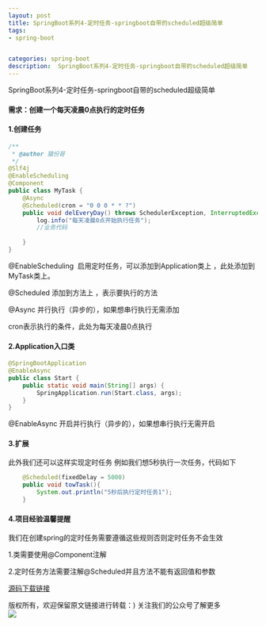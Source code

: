 ```yaml
---
layout: post
title: SpringBoot系列4-定时任务-springboot自带的scheduled超级简单
tags:
- spring-boot


categories: spring-boot
description:  SpringBoot系列4-定时任务-springboot自带的scheduled超级简单
---
```

 SpringBoot系列4-定时任务-springboot自带的scheduled超级简单
<!-- more -->

#### 需求：创建一个每天凌晨0点执行的定时任务

#### 1.创建任务

```java
/**
 * @author 猿份哥
 */
@Slf4j
@EnableScheduling
@Component
public class MyTask {
    @Async
    @Scheduled(cron = "0 0 0 * * ?")
    public void delEveryDay() throws SchedulerException, InterruptedException {
        log.info("每天凌晨0点开始执行任务");
        //业务代码
 
    }
}

```
@EnableScheduling  启用定时任务，可以添加到Application类上 ，此处添加到MyTask类上。

@Scheduled 添加到方法上 ，表示要执行的方法

@Async 并行执行（异步的），如果想串行执行无需添加

cron表示执行的条件，此处为每天凌晨0点执行

#### 2.Application入口类
```java
@SpringBootApplication
@EnableAsync
public class Start {
    public static void main(String[] args) {
        SpringApplication.run(Start.class, args);
    }
}

```

@EnableAsync 开启并行执行（异步的），如果想串行执行无需开启

#### 3.扩展
此外我们还可以这样实现定时任务
例如我们想5秒执行一次任务，代码如下
``` java
    @Scheduled(fixedDelay = 5000)
    public void towTask(){
        System.out.println("5秒后执行定时任务1");
    }

```
#### 4.项目经验温馨提醒

我们在创建spring的定时任务需要遵循这些规则否则定时任务不会生效

1.类需要使用@Component注解

2.定时任务方法需要注解@Scheduled并且方法不能有返回值和参数


[源码下载链接](https://github.com/tiankonglanlande/springboot)


版权所有，欢迎保留原文链接进行转载：)
关注我们的公众号了解更多<br>
<img src="{{ site.assets }}/images/gongzonghao/天空唯美.jpg"/>